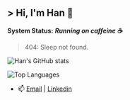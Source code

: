 ## > Hi, I'm Han 👋
**System Status:** ***Running on caffeine ☕***  
> 404: Sleep not found.

![Han's GitHub stats](http://readme-stats-smoky-seven.vercel.app/api?username=han-nwin&show_icons=true&theme=catppuccin_mocha)

![Top Languages](https://readme-stats-smoky-seven.vercel.app/api/top-langs/?username=han-nwin&hide=tex,html,css,jinja,cython&hide_progress=true&show_icons=true&theme=catppuccin_mocha)


- 📫 [Email](mailto:hannguyen.win@gmail.com) | [Linkedin](https://www.linkedin.com/in/tan-han-nguyen/)
